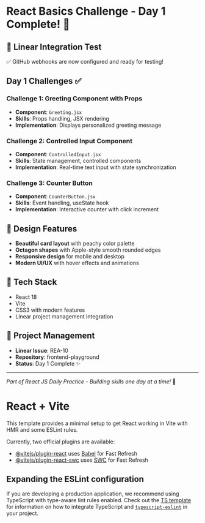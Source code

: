 # React Basics Challenge - Day 1 Complete! 🎉

## 🔗 Linear Integration Test
✅ GitHub webhooks are now configured and ready for testing!

## Day 1 Challenges ✅

### Challenge 1: Greeting Component with Props
- **Component**: `Greeting.jsx`
- **Skills**: Props handling, JSX rendering
- **Implementation**: Displays personalized greeting message

### Challenge 2: Controlled Input Component
- **Component**: `ControlledInput.jsx` 
- **Skills**: State management, controlled components
- **Implementation**: Real-time text input with state synchronization

### Challenge 3: Counter Button
- **Component**: `CounterButton.jsx`
- **Skills**: Event handling, useState hook
- **Implementation**: Interactive counter with click increment

## 🎨 Design Features
- **Beautiful card layout** with peachy color palette
- **Octagon shapes** with Apple-style smooth rounded edges
- **Responsive design** for mobile and desktop
- **Modern UI/UX** with hover effects and animations

## 🚀 Tech Stack
- React 18
- Vite
- CSS3 with modern features
- Linear project management integration

## 🔗 Project Management
- **Linear Issue**: REA-10
- **Repository**: frontend-playground
- **Status**: Day 1 Complete ✨

---
*Part of React JS Daily Practice - Building skills one day at a time!* 💪

# React + Vite

This template provides a minimal setup to get React working in Vite with HMR and some ESLint rules.

Currently, two official plugins are available:

- [@vitejs/plugin-react](https://github.com/vitejs/vite-plugin-react/blob/main/packages/plugin-react) uses [Babel](https://babeljs.io/) for Fast Refresh
- [@vitejs/plugin-react-swc](https://github.com/vitejs/vite-plugin-react/blob/main/packages/plugin-react-swc) uses [SWC](https://swc.rs/) for Fast Refresh

## Expanding the ESLint configuration

If you are developing a production application, we recommend using TypeScript with type-aware lint rules enabled. Check out the [TS template](https://github.com/vitejs/vite/tree/main/packages/create-vite/template-react-ts) for information on how to integrate TypeScript and [`typescript-eslint`](https://typescript-eslint.io) in your project.
